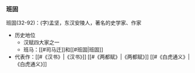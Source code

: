 ### 班固

班固(32-92)：(字)孟坚，东汉安陵人，著名的史学家、作家
- 历史地位
	- 汉赋四大家之一
	- 班马：[[#司马迁]]和[[#班固|班固]]
- 代表作：[[#《汉书》|《汉书》]] [[#《两都赋》|《两都赋》]] [[#《白虎通义》|《白虎通义》]]